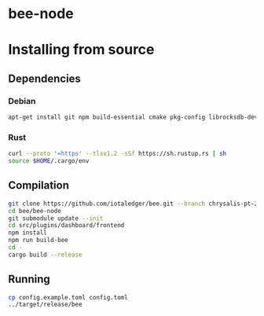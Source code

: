 # bee-node

# Installing from source

## Dependencies

### Debian

```sh
apt-get install git npm build-essential cmake pkg-config librocksdb-dev llvm clang libclang-dev
```

### Rust

```sh
curl --proto '=https' --tlsv1.2 -sSf https://sh.rustup.rs | sh
source $HOME/.cargo/env
```

## Compilation

```sh
git clone https://github.com/iotaledger/bee.git --branch chrysalis-pt-2
cd bee/bee-node
git submodule update --init
cd src/plugins/dashboard/frontend
npm install
npm run build-bee
cd -
cargo build --release
```

## Running

```sh
cp config.example.toml config.toml
../target/release/bee
```
